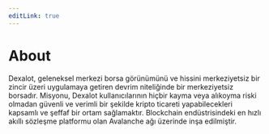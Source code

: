 ```yaml
---
editLink: true
---
```

# About

Dexalot, geleneksel merkezi borsa görünümünü ve hissini merkeziyetsiz bir zincir üzeri uygulamaya getiren devrim niteliğinde bir merkeziyetsiz borsadır. Misyonu, Dexalot kullanıcılarının hiçbir kayma veya alıkoyma riski olmadan güvenli ve verimli bir şekilde kripto ticareti yapabilecekleri kapsamlı ve şeffaf bir ortam sağlamaktır. Blockchain endüstrisindeki en hızlı akıllı sözleşme platformu olan Avalanche ağı üzerinde inşa edilmiştir.
